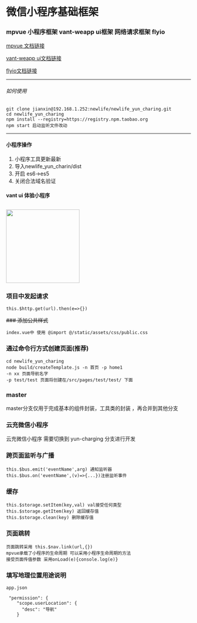 # 微信小程序基础框架

### mpvue 小程序框架 vant-weapp ui框架 网络请求框架 flyio

 [mpvue 文档链接](http://mpvue.com)

 [vant-weapp ui文档链接](https://youzan.github.io/vant-weapp/#/intro)

 [flyio文档链接](https://github.com/wendux/fly)

-----

###### 如何使用
######



```
git clone jianxin@192.168.1.252:newlife/newlife_yun_charing.git
cd newlife_yun_charing
npm install --registry=https://registry.npm.taobao.org
npm start 启动监听文件改动

```


-----


#### 小程序操作
1. 小程序工具更新最新
2. 导入newlife_yun_charin/dist
3. 开启 es6->es5
4. 关闭合法域名验证

#### vant ui 体验小程序
<img src="https://img.yzcdn.cn/vant-weapp/qrcode-201808101114.jpg" width="200" height="200" style="margin-top: 10px;" >

### 项目中发起请求

```
this.$http.get(url).then(e=>{})
```

~~### 添加公共样式~~
```
index.vue中 使用 @import @/static/assets/css/public.css
```


### 通过命令行方式创建页面(推荐)
```
cd newlife_yun_charing
node build/createTemplate.js -n 首页 -p home1
-n xx 页面导航名字
-p test/test 页面将创建在/src/pages/test/test/ 下面
```

### master
master分支仅用于完成基本的组件封装，工具类的封装 ，再合并到其他分支

### 云充微信小程序
云充微信小程序 需要切换到 yun-charging 分支进行开发

### 跨页面监听与广播
```
this.$bus.emit('eventName',arg) 通知监听器
this.$bus.on('eventName',(v)=>{...})注册监听事件
```

### 缓存
```
this.$storage.setItem(key,val) val接受任何类型
this.$storage.getItem(key) 返回缓存值
this.$storage.clean(key) 删除缓存值
```

### 页面跳转
```
页面跳转采用 this.$nav.link(url,{})
mpvue承载了小程序的生命周期 可以采用小程序生命周期的方法
接受页面传值参数 采用onLoad(e){console.log(e)}
```


### 填写地理位置用途说明
```
app.json

 "permission": {
    "scope.userLocation": {
      "desc": "导航"
    }
```
